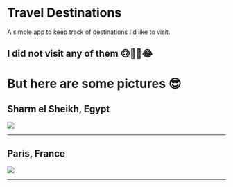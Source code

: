 # Travel Destinations

A simple app to keep track of destinations I'd like to visit.

## I did not visit any of them 🙃🤣🤣😂

# But here are some pictures 😎 

## Sharm el Sheikh, Egypt
![](https://www.telegraph.co.uk/content/dam/Travel/leadAssets/24/49/sharm-thomson2_2449064a.jpg?imwidth=1400)

---

## Paris, France
![](https://photos.mandarinoriental.com/is/image/MandarinOriental/paris-2017-home?wid=2880&hei=1280&fmt=jpeg&crop=9,336,2699,1200&anchor=1358,936&qlt=75,0&fit=wrap&op_sharpen=0&resMode=sharp2&op_usm=0,0,0,0&iccEmbed=0&printRes=72)

---

